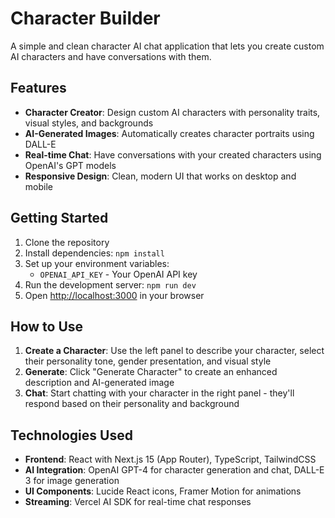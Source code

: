 # Character Builder

A simple and clean character AI chat application that lets you create custom AI characters and have conversations with them.

## Features

- **Character Creator**: Design custom AI characters with personality traits, visual styles, and backgrounds
- **AI-Generated Images**: Automatically creates character portraits using DALL-E
- **Real-time Chat**: Have conversations with your created characters using OpenAI's GPT models
- **Responsive Design**: Clean, modern UI that works on desktop and mobile

## Getting Started

1. Clone the repository
2. Install dependencies: `npm install`
3. Set up your environment variables:
   - `OPENAI_API_KEY` - Your OpenAI API key
4. Run the development server: `npm run dev`
5. Open [http://localhost:3000](http://localhost:3000) in your browser

## How to Use

1. **Create a Character**: Use the left panel to describe your character, select their personality tone, gender presentation, and visual style
2. **Generate**: Click "Generate Character" to create an enhanced description and AI-generated image
3. **Chat**: Start chatting with your character in the right panel - they'll respond based on their personality and background

## Technologies Used

- **Frontend**: React with Next.js 15 (App Router), TypeScript, TailwindCSS
- **AI Integration**: OpenAI GPT-4 for character generation and chat, DALL-E 3 for image generation
- **UI Components**: Lucide React icons, Framer Motion for animations
- **Streaming**: Vercel AI SDK for real-time chat responses
